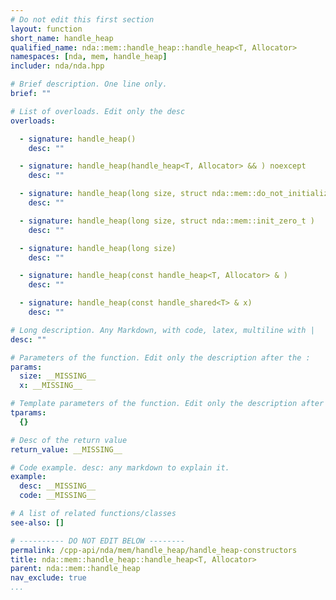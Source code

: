 ```yaml
---
# Do not edit this first section
layout: function
short_name: handle_heap
qualified_name: nda::mem::handle_heap::handle_heap<T, Allocator>
namespaces: [nda, mem, handle_heap]
includer: nda/nda.hpp

# Brief description. One line only.
brief: ""

# List of overloads. Edit only the desc
overloads:

  - signature: handle_heap()
    desc: ""

  - signature: handle_heap(handle_heap<T, Allocator> && ) noexcept
    desc: ""

  - signature: handle_heap(long size, struct nda::mem::do_not_initialize_t )
    desc: ""

  - signature: handle_heap(long size, struct nda::mem::init_zero_t )
    desc: ""

  - signature: handle_heap(long size)
    desc: ""

  - signature: handle_heap(const handle_heap<T, Allocator> & )
    desc: ""

  - signature: handle_heap(const handle_shared<T> & x)
    desc: ""

# Long description. Any Markdown, with code, latex, multiline with |
desc: ""

# Parameters of the function. Edit only the description after the :
params:
  size: __MISSING__
  x: __MISSING__

# Template parameters of the function. Edit only the description after the :
tparams:
  {}

# Desc of the return value
return_value: __MISSING__

# Code example. desc: any markdown to explain it.
example:
  desc: __MISSING__
  code: __MISSING__

# A list of related functions/classes
see-also: []

# ---------- DO NOT EDIT BELOW --------
permalink: /cpp-api/nda/mem/handle_heap/handle_heap-constructors
title: nda::mem::handle_heap::handle_heap<T, Allocator>
parent: nda::mem::handle_heap
nav_exclude: true
...
```


